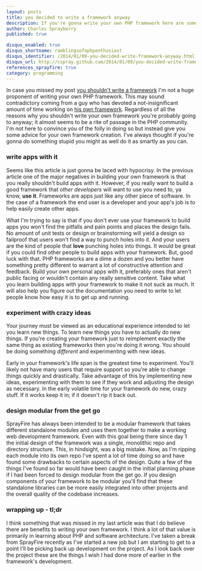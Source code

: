 ```yaml
---
layout: posts
title: you decided to write a framework anyway
description: If you're gonna write your own PHP framework here are some tips to help you get a good start and the best bang for your development buck.
author: Charles Sprayberry
published: true

disqus_enabled: true
disqus_shortname: ramblingsofaphpenthusiast
disqus_identifier: /2014/01/09-you-decided-write-framework-anyway.html
disqus_url: http://cspray.github.com/2014/01/09/you-decided-write-framework-anyway.html
references_sprayfire: true
category: programming
---
```


In case you missed my post [you shouldn't write a framework](http://cspray.github.io/2013/03/05/you-shouldnt-write-framework.html) I'm not a huge proponent of writing your own PHP framework. This may sound contradictory coming from a guy who has devoted a not-insignificant amount of time working on [his own framework](https://github.com/cspray/labrador). Regardless of all the reasons why you shouldn't write your own framework you're probably going to anyway; it almost seems to be a rite of passage in the PHP community. I'm not here to convince you of the folly in doing so but instead give you some advice for your own framework creation. I've always thought if you're gonna do something stupid you might as well do it as smartly as you can.

### write apps with it

Seems like this article is just gonna be laced with hypocrisy. In the previous article one of the major negatives in building your own framework is that you really shouldn't build apps with it. However, if you really want to build a good framework that *other developers* will want to use you need to, ya know, **use it**. Frameworks are apps just like any other piece of software. In the case of a framework the end user is a developer and your app's job is to help easily create other apps.

What I'm trying to say is that if you don't ever use your framework to build apps you won't find the pitfalls and pain points and places the design fails. No amount of unit tests or design or brainstorming will yield a design so failproof that users won't find a way to punch holes into it. And your users are the kind of people that **love** punching holes into things. It would be great if you could find other people to build apps with your framework. But, good luck with that. PHP frameworks are a dime a dozen and you better have something pretty different to warrant a lot of constructive attention and feedback. Build your own personal apps with it, preferably ones that aren't public facing or wouldn't contain any really sensitive content. Take what you learn building apps with your framework to make it not suck as much. It will also help you figure out the documentation you need to write to let people know how easy it is to get up and running.

### experiment with crazy ideas

Your journey must be viewed as an educational experience intended to let you learn new things. To learn new things you have to actually do new things. If you're creating your framework just to reimplement exactly the same thing as existing frameworks then you're doing it wrong. You should be doing something *different* and experimenting with new ideas.

Early in your framework's life span is the greatest time to experiment. You'll likely not have many users that require support so you're able to change things quickly and drastically. Take advantage of this by implementing new ideas, experimenting with them to see if they work and adjusting the design as necessary. In the early volatile time for your framework do new, crazy stuff. If it works keep it in; if it doesn't rip it back out.

### design modular from the get go

SprayFire has always been intended to be a modular framework that takes different standalone modules and uses them together to make a working web development framework. Even with this goal being there since day 1 the initial design of the framework was a single, monolithic repo and directory structure. This, in hindsight, was a big mistake. Now, as I'm ripping each module into its own repo I've spent a lot of time doing so and have found some drawbacks to certain aspects of the design. Quite a few of the things I've found so far would have been caught in the initial planning phase if I had been forced to design modular from the get go. If you design components of your framework to be modular you'll find that these standalone libraries can be more easily integrated into other projects and the overall quality of the codebase increases.

### wrapping up - tl;dr

I think something that was missed in my last article was that I do believe there are benefits to writing your own framework. I think a lot of that value is primarily in learning about PHP and software architecture. I've taken a break from SprayFire recently as I've started a new job but I am starting to get to a point I'll be picking back up development on the project. As I look back over the project these are the things I wish I had done more of earlier in the framework's development.
